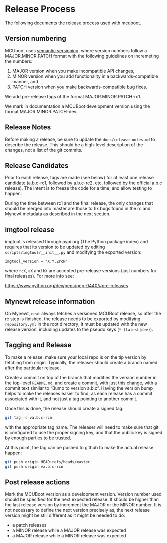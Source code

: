 # Release Process

The following documents the release process used with mcuboot.

## Version numbering

MCUboot uses [semantic versioning][semver], where version numbers
follow a MAJOR.MINOR.PATCH format with the following guidelines on
incremeting the numbers:

1. MAJOR version when you make incompatible API changes,
2. MINOR version when you add functionality in a backwards-compatible
   manner, and
3. PATCH version when you make backwards-compatible bug fixes.

We add pre-release tags of the format MAJOR.MINOR.PATCH-rc1.

We mark in documentation a MCUBoot development version using
the format MAJOR.MINOR.PATCH-dev.

## Release Notes

Before making a release, be sure to update the `docs/release-notes.md`
to describe the release.  This should be a high-level description of
the changes, not a list of the git commits.

## Release Candidates

Prior to each release, tags are made (see below) for at least one
release candidate (a.b.c-rc1, followed by a.b.c-rc2, etc, followed by
the official a.b.c release).  The intent is to freeze the code for a
time, and allow testing to happen.

During the time between rc1 and the final release, the only changes
that should be merged into master are those to fix bugs found in the
rc and Mynewt metadata as described in the next section.

## imgtool release

imgtool is released through pypi.org (The Python package index) and
requires that its version to be updated by editing
`scripts/imgtool/__init__.py` and modifying the exported version:

`imgtool_version = "X.Y.ZrcN"`

where `rcX`, `aX` and `bX` are accepted pre-release versions (just
numbers for final releases). For more info see:

https://www.python.org/dev/peps/pep-0440/#pre-releases

## Mynewt release information

On Mynewt, `newt` always fetches a versioned MCUBoot release, so after
the rc step is finished, the release needs to be exported by modifying
`repository.yml` in the root directory; it must be updated with the
new release version, including updates to the pseudo keys
(`*-(latest|dev)`).

## Tagging and Release

To make a release, make sure your local repo is on the tip version by
fetching from origin.  Typically, the releaser should create a branch
named after the particular release.

Create a commit on top of the branch that modifies the version number
in the top-level `README.md`, and create a commit, with just this
change, with a commit text similar to &ldquo;Bump to version
a.b.c&rdquo;.  Having the version bump helps to make the releases
easier to find, as each release has a commit associated with it, and
not just a tag pointing to another commit.

Once this is done, the release should create a signed tag:
``` bash
git tag -s va.b.c-rcn
```
with the appropriate tag name.  The releaser will need to make sure
that git is configured to use the proper signing key, and that the
public key is signed by enough parties to be trusted.

At this point, the tag can be pushed to github to make the actual
release happen:
``` bash
git push origin HEAD:refs/heads/master
git push origin va.b.c-rcn
```

## Post release actions

Mark the MCUBoot version as a development version. Version number used
should be specified for the next expected release.
It should be higher than the last release version by increment the MAJOR or
the MINOR number. It is not necessary to define the next version precisely as,
the next release version might be still different as it might be needed to do:

- a patch releases
- a MINOR release while a MAJOR release was expected
- a MAJOR release while a MINOR release was expected


[semver]: http://semver.org/
